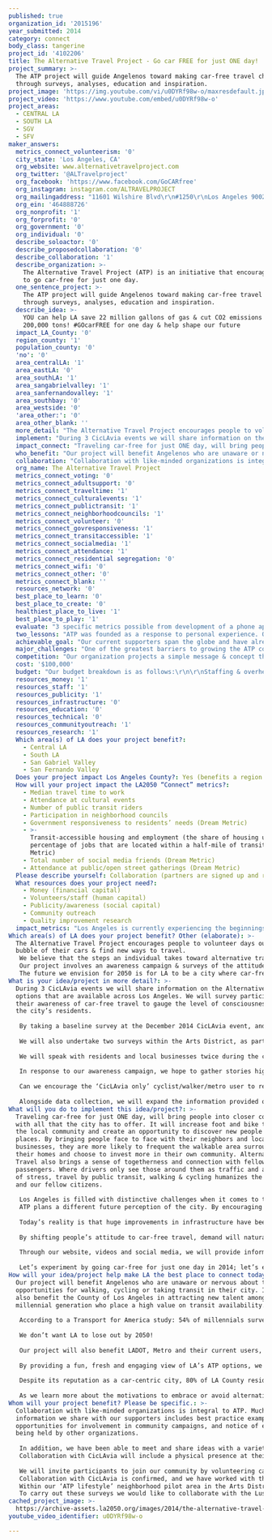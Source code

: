 ```yaml
---
published: true
organization_id: '2015196'
year_submitted: 2014
category: connect
body_class: tangerine
project_id: '4102206'
title: The Alternative Travel Project - Go car FREE for just ONE day!
project_summary: >-
  The ATP project will guide Angelenos toward making car-free travel choices
  through surveys, analyses, education and inspiration.
project_image: 'https://img.youtube.com/vi/u0DYRf98w-o/maxresdefault.jpg'
project_video: 'https://www.youtube.com/embed/u0DYRf98w-o'
project_areas:
  - CENTRAL LA
  - SOUTH LA
  - SGV
  - SFV
maker_answers:
  metrics_connect_volunteerism: '0'
  city_state: 'Los Angeles, CA'
  org_website: www.alternativetravelproject.com
  org_twitter: '@ALTravelproject'
  org_facebook: 'https://www.facebook.com/GoCARfree'
  org_instagram: instagram.com/ALTRAVELPROJECT
  org_mailingaddress: "11601 Wilshire Blvd\r\n#1250\r\nLos Angeles 90025\r\n"
  org_ein: '464888726'
  org_nonprofit: '1'
  org_forprofit: '0'
  org_government: '0'
  org_individual: '0'
  describe_soloactor: '0'
  describe_proposedcollaboration: '0'
  describe_collaboration: '1'
  describe_organization: >-
    The Alternative Travel Project (ATP) is an initiative that encourages people
    to go car-free for just one day. 
  one_sentence_project: >-
    The ATP project will guide Angelenos toward making car-free travel choices
    through surveys, analyses, education and inspiration.
  describe_idea: >-
    YOU can help LA save 22 million gallons of gas & cut CO2 emissions by
    200,000 tons! #GOcarFREE for one day & help shape our future
  impact_LA_County: '0'
  region_county: '1'
  population_county: '0'
  'no': '0'
  area_centralLA: '1'
  area_eastLA: '0'
  area_southLA: '1'
  area_sangabrielvalley: '1'
  area_sanfernandovalley: '1'
  area_southbay: '0'
  area_westside: '0'
  'area_other:': '0'
  area_other_blank: ''
  more_detail: "The Alternative Travel Project encourages people to volunteer days outside the bubble of their cars & find new ways to travel. \r\nWe believe that the steps an individual takes toward alternative travel, even for a single day, can have local, regional & global impact. While cars are often a necessary part of our modern existence, they don't have to be a part of our every day.\r\nOur project involves an awareness campaign & surveys of the attitudes and users of ‘alternative’ methods of travel in LA. We will collaborate with CicLAvia during 3 events, and feedback our results through videos and an app developed to track ATPers activity. \r\nThe future we envision for 2050 is for LA to be a city where car-free travel is the norm, not the exception. \r\n"
  implement: "During 3 CicLAvia events we will share information on the Alternative Travel options that are available across Los Angeles. We will survey participants on their awareness of car-free travel to gauge the level of consciousness amongst the city’s residents. \r\n\r\nBy taking a baseline survey at the December 2014 CicLAvia event, and repeating the process at the March & May 2015 events, we can measure the impact of our efforts with a group of Angelenos who are likely to have a fairly high perception & positive view towards Alternative Travel. \r\n\r\nWe will also undertake two surveys within the Arts District, as part of a neighborhood pilot where transit connections are being improved, and redevelopment in housing and business is growing. This area is a great example of a neighborhood where the walkability is high, access to transit is good and there are plans to improve it even further. \r\n\r\nWe will speak with residents and local businesses twice during the course of the year; using results from these surveys as a comparison to the information collected during CicLAvia – where the majority of individuals already somewhat embrace ATP. \r\n\r\nIn response to our awareness campaign, we hope to gather stories highlighting the positive impact of an ATP lifestyle, and find out if, over the course of the year, more participants choose to take the Open Streets model into their everyday lives. \r\n\r\nCan we encourage the ‘CicLAvia only’ cyclist/walker/metro user to replicate a multi-modal lifestyle for some everyday journeys? \r\n\r\nAlongside data collection, we will expand the information provided on our website, & produce two new videos to encourage and inspire ATP action within Los Angeles, & around the world. We will also develop a smartphone app for participants to track their ATP mileage – allowing us to build a regional & global view of our impact in terms of CO2 saved, miles traveled and calories burned. This information will feed into a page on our website to be shared worldwide. \r\n"
  impact_connect: "Traveling car-free for just ONE day, will bring people into closer contact with all that the city has to offer. It will increase foot and bike traffic to the local community and create an opportunity to discover new people and places. By bringing people face to face with their neighbors and local businesses, they are more likely to frequent the walkable area surrounding their homes and choose to invest more in their own community. Alternative Travel also brings a sense of togetherness and connection with fellow passengers. Where drivers only see those around them as traffic and a source of stress, travel by public transit, walking & cycling humanizes the journey and our fellow citizens. \r\n\r\nLos Angeles is filled with distinctive challenges when it comes to travel, and is known as ‘car-centric’ and for its ‘horrific traffic.’ \r\nATP plans a different future perception of the city. By encouraging a culture shift in how we travel in LA and working with mainstream media and the raconteurs of our city to export this lifestyle, we can create a new, more positive LA story. \r\n\r\nToday’s reality is that huge improvements in infrastructure have been made in recent years, but despite this vast change in the availability of public transportation, so many residents are still unaware of the possibilities on their own doorstep. ATP will make car-free travel in LA ‘hip’, it will help to break down the stigma attached to taking the bus and highlight the benefits of leaving the car at home. \r\n\r\nBy shifting people’s attitude to car-free travel, demand will naturally rise, and in turn this will lead to higher frequency services, a safer system, and quicker journeys\r\n\r\nThrough our website, videos and social media, we will provide information on the news and services of agencies and non-profits working to improve travel infrastructure. ATP will be a one-stop-shop for information on all car-free travel in Los Angeles and inspire our community to get involved in shaping the future of the city and how we move.\r\n\r\nLet’s experiment by going car-free for just one day in 2014; let’s empower the citizens of Los Angeles in 2050 to embrace car-free living as a rule, rather than an exception. \r\n"
  who_benefit: "Our project will benefit Angelenos who are unaware or nervous about the opportunities for walking, cycling or taking transit in their city. It will also benefit the County of Los Angeles in attracting new talent amongst the millennial generation who place a high value on transit availability.\r\n\r\nAccording to a Transport for America study: 54% of millennials surveyed say they would consider moving to another city if it had more and better options for getting around, and 66% say that access to high quality transportation is one of the top three criteria in considering deciding where to live next. \"This survey reinforces that cities that don't invest in effective transportation options stand to lose out in the long-run,\" says Michael Myers, a managing director at The Rockefeller Foundation. \r\n\r\nWe don’t want LA to lose out by 2050!\r\n\r\nOur project will also benefit LADOT, Metro and their current users, by providing a positive, vibrant and exciting perspective on commuting by transit. We will work with the agencies to break down the stigma associated with transit in LA & empower their customers to appreciate their contribution to improving air quality, road traffic, social cohesion, and their own health.\r\n\r\nBy providing a fun, fresh and engaging view of LA’s ATP options, we aim to create new customers for transit, walking and cycling, and a platform to receive feedback on how the service works for those leaving their cars at home for the first time. \r\n\r\nDespite its reputation as a car-centric city, 80% of LA County residents live within walking/biking distance (3 miles) of the frequent transit system, and the LA County MTA carries over 1.46 million passengers per day – the second highest in the country after New York City! This fact is a huge surprise to most locals and we want to help to change that by bringing more people to public transit options.\r\n\r\nAs we learn more about the motivations to embrace or avoid alternative travel across Los Angeles, we can begin to further understand how the infrastructure can better service its customers and increase its value to the population of LA.\r\n"
  collaboration: "Collaboration with like-minded organizations is integral to ATP. Much of the information we share with our supporters includes best practice examples, opportunities for involvement in community campaigns, and notice of events being held by other organizations. \r\n\r\nIn addition, we have been able to meet and share ideas with a variety of partners; including CicLAvia, LA County Bicycle Coalition, the Mayor’s Office, Metro, LADOT, Safe Routes to School & LA Walks. \r\nCollaboration with CicLAvia will include a physical presence at their events. CicLAvia will provide tent space at one of the hubs along their route, as well as promotion of our project. During these events we will invite Metro & LA DOT to share information on local transit options. \r\n\r\nWe will invite participants to join our community by volunteering car-free days between CicLAvia events & encourage supporters to share their stories, tips & triumphs with us via social media. \r\nCollaboration with CicLAvia is confirmed, and we have worked with them at two previous events. CicLAvia benefits our project by bringing a huge audience, already familiar with Alternative Travel. Factors critical to the success of this collaboration are that we ensure enough volunteers to undertake the survey aspect, provide a welcoming booth to encourage people to visit us, and have a robust survey in place. We will ask participants to sign up to a mailing list so that we are able to follow up at a later date with the same group.\r\nWithin our ‘ATP lifestyle’ neighborhood pilot area in the Arts District, we hope to work with local retailers, theHUB community of impact professionals, LA Clean Tech Incubator, GenesisLA & the Little Tokyo Services Center as well as the property developers creating new living spaces in the area.  These collaborations are not confirmed, but we are in the process of introducing our project to these organizations. Success in the Arts District relies upon listening to what is important to the local people and understanding how ATP can benefit their neighborhood.\r\nTo carry out these surveys we would like to collaborate with the Luskin School of Public Affairs at UCLA – their Institute for Transportation Studies would be a huge asset in assisting us with survey work & data analysis. This collaboration is not yet confirmed, though our collaborator CicLAvia is already working with the Luskin School & other UCLA researchers on several related projects, making this a natural partnership with the school.\r\n\r\n"
  org_name: The Alternative Travel Project
  metrics_connect_voting: '0'
  metrics_connect_adultsupport: '0'
  metrics_connect_traveltime: '1'
  metrics_connect_culturalevents: '1'
  metrics_connect_publictransit: '1'
  metrics_connect_neighborhoodcouncils: '1'
  metrics_connect_volunteer: '0'
  metrics_connect_govresponsiveness: '1'
  metrics_connect_transitaccessible: '1'
  metrics_connect_socialmedia: '1'
  metrics_connect_attendance: '1'
  metrics_connect_residential segregation: '0'
  metrics_connect_wifi: '0'
  metrics_connect_other: '0'
  metrics_connect_blank: ''
  resources_network: '0'
  best_place_to_learn: '0'
  best_place_to_create: '0'
  healthiest_place_to_live: '1'
  best_place_to_play: '1'
  evaluate: "3 specific metrics possible from development of a phone app include measurement of:\r\nMiles traveled\r\nlbs of CO2 saved\r\nCalories burned\r\n\r\nThese results will be shared on our website – providing feedback to the ATP society, and highlighting the positive impact of both their own individual energies, as well as the combined effect of the worldwide ATP effort.\r\n\r\nSpecifically to Los Angeles, we will measure changes in awareness and those taking part in ATP. This will be based on short, simple surveys carried out over three consecutive CicLAvia events, and twice within the Arts District area. We will question participants on their attitude and knowledge towards alternative travel in Los Angeles, and how this changes when they travel to other cities or countries. We will take note of ‘transplants’ to LA and how their travel lives changed upon becoming Angelenos. \r\n\r\nWe will request that participants taking the survey allow us to email them with the same questions six months later to track whether or not their opinion and participation in car-free travel changes after learning of the project.\r\n\r\nSample Questions:\r\nClosest ATP option to home\r\nHow often do you use ATP (once a week/month/year/never) \r\nDo you have a TAP card? Yes/no\r\nDoes your business / apartment complex provide bike furniture/showers\r\nPerception of walking/cycling in LA on a normal day: definitely/likely/maybe/never\r\nPerception of car-free travel in LA positive/negative/indifferent/unaware\r\nWould you be more likely to ATP in another city/country than LA?\r\nWhat is preventing you from using car-free travel? Fear/unavailability of service/ time taken for similar journey/ nothing I am an ATPer already\r\n\r\nMetric changes we can measure between surveys:\r\nChange in % of those aware of ATP\r\nChange in % of those using Alternative Travel options\r\nChange in perception of car-free travel in Los Angeles \r\nChange in infrastructure available\r\n"
  two_lessons: "ATP was founded as a response to personal experience. Our founder, Stana Katic moved to Los Angeles to pursue an acting career. As a newcomer, with experience living in Chicago, Toronto and Europe she felt an immediate sense of isolation as a result of being stuck in her car while moving around the city. By making a decision to explore the city using alternative modes of transportation Stana found it possible to take in her new surroundings at a slower, more relaxed pace; to absorb the city from different perspective and most importantly, to escape the bubble of her car & truly engage with the city and it’s citizens. \r\n\r\nATP has since received similar stories of social connection from Los Angeles and from around the world. Couples who met on the bus and eventually married; schools taking up the challenge to travel car-free on Fridays, favorite spots discovered while walking to work, health benefits from switching a commute to cycling – and a global community of followers who have embraced the project, and one another. \r\n\r\nAnother lesson from our four years of existence as a small organization is the value of joining forces with similar organizations in order to expand our audience and inspire our supporters to get more involved in their own communities. \r\n\r\nCollaboration allows us to share specific campaigns that improve the access and safety of alternative methods of travel. We plan to produce a new video during late 2014 encouraging ATPers to take this next step with us, from volunteering their own car-free days, to becoming involved in advocacy campaigns that improve conditions for ATP and support growth of the movement in their local area.\r\n"
  achievable_goal: "Our current supporters span the globe and have already inspired some grassroots activities in several other countries. Locally we have generated interest from local agencies in Los Angeles through attendance at community meetings and seminars, involvement in the CicLAvia press conference on two occasions, participation in the Music Center & Grand Park ‘Earth Day 2014’ event, and exploratory meetings with some of the city’s leaders in Alternative Travel advocacy and infrastructure. \r\n\r\nLA is at a tipping point, with a growing number of residents looking for an alternative to their cars as their only means of transport. Increasing levels of traffic, and growth of the public transit and bicycle infrastructure are finally providing a real alternative to life stuck behind the wheel. \r\n\r\nBased on our outreach to local organizations during 2014, ATP are now in a position to begin to drive forward our mission and begin this new phase.  Implementation of this project is possible due to our continued relationship with CicLAvia, as well as a growing relationship with Metro and LADOT. \r\n\r\nOur online platform is well developed and has a varied and committed audience that we are able to bring with us as we develop the organization and begin to collect our own data. The tools and personnel required to carry out data collection have been identified, and a group of professional advisors is in place to support the organization’s growth. \r\n\r\nIn practical terms, we are able to ‘piggy back’ onto a large and loved event, without the need for the expense or personnel required to host an event ourselves, but with the benefit of a large audience, already partaking in ‘alternative’ modes of transportation within a festival-like atmosphere.\r\n"
  major_challenges: "One of the greatest barriers to growing the ATP community in Los Angeles is the perception of car-free travel and the link between cars and status. Travel without a car in LA is often seen as being a result of low socio-economic circumstance, rather than choice. Typically, attitudes in countries where multi-modal transportation is well developed, this is not the case. ‘People in the EU can see in their media that cycling is not done by cheap or poor people, that its done by people who value health, the community, the environment...It’s not something for those who have less power but more.’ Eljo Kamberaj – Ecovolis activist. \r\n\r\nATP will empower, inform and support those choosing to travel without their cars in Los Angeles; it will become the recognized lifestyle choice for the young professional, for kids traveling to school, and for artists seeking inspiration from their surroundings. \r\n\r\nWe want to create a vision of life outside the car as a positive and desirable experience, where café culture enlivens the streets, professionals enjoy a newspaper during their commute, where it’s possible to know your neighbors as your pass them daily on the sidewalk. We believe that the related effects of fostering such a community spirit will lead to improved local business, reduced crime, an increase in volunteering and other civic activities; including engagement in political decision making. \r\n\r\nUsing trans-media to share the benefits of living in this type of society, along with the obvious improvements to air quality, local traffic, public health and the environment, we aim to create a desire to not only join us in volunteering car-free days, but also in encouraging colleagues and friends to join in. \r\n\r\nA second barrier to ATP success in Los Angeles is that people are often unaware of the Alternative Travel options that are now in place, or are nervous to use it for the first time. A trip by Metro and walking that could take 20 minutes longer than driving may dissuade many potential users, but in highlighting the importance of reducing road traffic, and sharing the benefits of alternative travel, we hope to shift that opinion so that supporters find the positive aspects of ATP rather than focusing on the fact that travel may require a little more planning than always taking the car. Sharing stories from ATPers across the globe we hope to shine a light on the opportunities for connection that ATP brings to a person’s day. \r\n"
  competition: "Our organization projects a simple message & concept that allows anyone to participate no matter where in the world they are, or what their socio-economic status may be.  The act of volunteering just ONE day car-free is attainable for all and has a reverberating effect on those who share their stories through our website.\r\n\r\nThere are a multitude of complementary projects in Los Angeles working towards similar goals, however we are unique in our desire to encourage any form of car-free travel to bring people outside the bubble of their cars. As an umbrella concept to the existing organizations within each travel sector, ATP leads people towards those specific campaigns advocating cycling, walking, transit & new technologies; but rather than favoring one particular method, we encourage any and all, for one day, or for every day. In the long term, we hope that ATP days evolve from being an experiment, to becoming an enjoyable habit and a regular part of life for our supporters. \r\n\r\nOur goals are also unique in that we operate at two scales – we have aims very specific to Los Angeles, working with the infrastructure, citizens & challenges that are unique to the city. However, our concept and reach is also global. Anyone, across the world, no matter their location or circumstance can take part and share their story through our website and social media. In this way we are able to share best practice from all corners of the globe, and learn from participants in a variety of locations and situations.\r\n\r\nThere are similar groups working towards complementary goals, including ‘Angelenos Against Gridlock’, however ATP is unique in its wider vision. We share information and inspiration on all types of travel and benefits in a variety of lifestyle aspects, including health, the environment & the positive impact of face-to-face interaction with the community. Due to the simplicity of the idea, it is easily exportable, at a grass-roots level, into the fabric of communities across the globe. \r\n\r\nCurrent research shows that the millennial generation already favors smart phones over cars. We want to take this energy for change and use our online platform & videos to harness this desire and generate actions to create a more conscious and engaged lifestyle for LA in 2050. Through film & TV, the population of LA has a unique opportunity to present ATP as a desirable lifestyle to the rest of the world. We wish to showcase visionaries who set the trend in living sustainably. \r\n"
  cost: '$100,000'
  budget: "Our budget breakdown is as follows:\r\n\r\nStaffing & overheads\t       $25,000\r\nWeb development\t               $5,000\r\nApp development\t               $15,000\r\nVideo Production\t               $17,000\r\nEvent costs\t                               $18,000 ($10,000 for CicLAvia events)\r\nSurvey outreach & analysis   $20,000\r\n\r\nThese figures include the following measurable deliverables:\r\n\r\nProduction of 2 videos: The first to be produced and released online during late 2014 as a call to action for our supporters to ‘Get Involved.’ This content will be used as part of the initial phase of awareness and provide us with relevant and recent content to direct newcomers towards during awareness events.\r\nA second video will be produced in Spring/Summer 2015 to show progress of the project in LA as a result of our work at CicLAvia and in the Arts District.\r\n\r\nPresence at 3 CicLAvia events ($10,000 total cost) – CicLAvia will provide a booth for us at three consecutive events as a base to undertake our surveys.\r\n\r\n2 surveys in the Arts District and discussions with local business and developers. \r\n\r\nApp development – we will work with an app development company to create a free of charge app to track ATP travel and calculate miles traveled, CO2 saved (based on method of travel compared to an average car) and calories burned.  \r\n\r\nOverheads and personnel – This will cover time spent by ATP staff to oversee this project and to grow our connections around LA, develop our web presence, and attend community meetings and conferences. It will also cover occasional rental of office space for project meetings, and expenses for volunteers during survey collection.\r\n\r\nSurvey outreach & analysis – Data analysis of survey results, including the services of a graphic designer to create an infographic to most effectively share the results. \r\n\r\nWeb development – Development of a page on our website to show results of our surveys, as well as display data from the smart phone app, this will also include a global map allowing followers to sign up and mark their own location so that we are able to track the spread of ATP on a project-wide level. \r\n\r\n\t\r\n"
  resources_money: '1'
  resources_staff: '1'
  resources_publicity: '1'
  resources_infrastructure: '0'
  resources_education: '0'
  resources_technical: '0'
  resources_communityoutreach: '1'
  resources_research: '1'
  Which area(s) of LA does your project benefit?:
    - Central LA
    - South LA
    - San Gabriel Valley
    - San Fernando Valley
  Does your project impact Los Angeles County?: Yes (benefits a region of LA County)
  How will your project impact the LA2050 “Connect” metrics?:
    - Median travel time to work
    - Attendance at cultural events
    - Number of public transit riders
    - Participation in neighborhood councils
    - Government responsiveness to residents’ needs (Dream Metric)
    - >-
      Transit-accessible housing and employment (the share of housing units and
      percentage of jobs that are located within a half-mile of transit) (Dream
      Metric)
    - Total number of social media friends (Dream Metric)
    - Attendance at public/open street gatherings (Dream Metric)
  Please describe yourself: Collaboration (partners are signed up and ready to hit the ground running!)
  What resources does your project need?:
    - Money (financial capital)
    - Volunteers/staff (human capital)
    - Publicity/awareness (social capital)
    - Community outreach
    - Quality improvement research
  impact_metrics: "Los Angeles is currently experiencing the beginnings of a travel renaissance. Its citizens are beginning to look toward an alternative to their cars. Through collaborations with advocates across the city we aim to catalyze a tipping point in this culture shift. In sharing local and international success stories we aim to increase awareness of the benefits of car-free travel, and encourage a greater demand for the infrastructure to support such options.\r\n\r\nThe ‘CONNECT’ metrics that will be most greatly influenced by our project are the number of public transit riders, and transit-accessible housing & employment. Both goals are direct aims of our organization, which is to inform & inspire people to travel car-free.\r\n\r\nWe hope to encourage development of an ATP community within LA who will create a greater demand for access to public transit; and we will work with LA County and its transit agencies to implement this infrastructure for their citizens. This ties in with the metric to improve government responsiveness to residents' needs.\r\n\r\nIn addition, our message to ‘Get Involved’ in the decision making processes regarding access to transit, walking and cycling; coupled with our collaboration with CicLAvia, directly correlates with the metrics to encourage attendance at cultural events, participation in neighborhood councils, and attendance at public/open street gatherings.\r\n\r\n\r\n"
Which area(s) of LA does your project benefit? Other (elaborate): >-
  The Alternative Travel Project encourages people to volunteer days outside the
  bubble of their cars & find new ways to travel. 
   We believe that the steps an individual takes toward alternative travel, even for a single day, can have local, regional & global impact. While cars are often a necessary part of our modern existence, they don't have to be a part of our every day.
   Our project involves an awareness campaign & surveys of the attitudes and users of ‘alternative’ methods of travel in LA. We will collaborate with CicLAvia during 3 events, and feedback our results through videos and an app developed to track ATPers activity. 
   The future we envision for 2050 is for LA to be a city where car-free travel is the norm, not the exception.
What is your idea/project in more detail?: >-
  During 3 CicLAvia events we will share information on the Alternative Travel
  options that are available across Los Angeles. We will survey participants on
  their awareness of car-free travel to gauge the level of consciousness amongst
  the city’s residents. 
   
   By taking a baseline survey at the December 2014 CicLAvia event, and repeating the process at the March & May 2015 events, we can measure the impact of our efforts with a group of Angelenos who are likely to have a fairly high perception & positive view towards Alternative Travel. 
   
   We will also undertake two surveys within the Arts District, as part of a neighborhood pilot where transit connections are being improved, and redevelopment in housing and business is growing. This area is a great example of a neighborhood where the walkability is high, access to transit is good and there are plans to improve it even further. 
   
   We will speak with residents and local businesses twice during the course of the year; using results from these surveys as a comparison to the information collected during CicLAvia – where the majority of individuals already somewhat embrace ATP. 
   
   In response to our awareness campaign, we hope to gather stories highlighting the positive impact of an ATP lifestyle, and find out if, over the course of the year, more participants choose to take the Open Streets model into their everyday lives. 
   
   Can we encourage the ‘CicLAvia only’ cyclist/walker/metro user to replicate a multi-modal lifestyle for some everyday journeys? 
   
   Alongside data collection, we will expand the information provided on our website, & produce two new videos to encourage and inspire ATP action within Los Angeles, & around the world. We will also develop a smartphone app for participants to track their ATP mileage – allowing us to build a regional & global view of our impact in terms of CO2 saved, miles traveled and calories burned. This information will feed into a page on our website to be shared worldwide.
What will you do to implement this idea/project?: >-
  Traveling car-free for just ONE day, will bring people into closer contact
  with all that the city has to offer. It will increase foot and bike traffic to
  the local community and create an opportunity to discover new people and
  places. By bringing people face to face with their neighbors and local
  businesses, they are more likely to frequent the walkable area surrounding
  their homes and choose to invest more in their own community. Alternative
  Travel also brings a sense of togetherness and connection with fellow
  passengers. Where drivers only see those around them as traffic and a source
  of stress, travel by public transit, walking & cycling humanizes the journey
  and our fellow citizens. 
   
   Los Angeles is filled with distinctive challenges when it comes to travel, and is known as ‘car-centric’ and for its ‘horrific traffic.’ 
   ATP plans a different future perception of the city. By encouraging a culture shift in how we travel in LA and working with mainstream media and the raconteurs of our city to export this lifestyle, we can create a new, more positive LA story. 
   
   Today’s reality is that huge improvements in infrastructure have been made in recent years, but despite this vast change in the availability of public transportation, so many residents are still unaware of the possibilities on their own doorstep. ATP will make car-free travel in LA ‘hip’, it will help to break down the stigma attached to taking the bus and highlight the benefits of leaving the car at home. 
   
   By shifting people’s attitude to car-free travel, demand will naturally rise, and in turn this will lead to higher frequency services, a safer system, and quicker journeys
   
   Through our website, videos and social media, we will provide information on the news and services of agencies and non-profits working to improve travel infrastructure. ATP will be a one-stop-shop for information on all car-free travel in Los Angeles and inspire our community to get involved in shaping the future of the city and how we move.
   
   Let’s experiment by going car-free for just one day in 2014; let’s empower the citizens of Los Angeles in 2050 to embrace car-free living as a rule, rather than an exception.
How will your idea/project help make LA the best place to connect today? In LA2050?: >-
  Our project will benefit Angelenos who are unaware or nervous about the
  opportunities for walking, cycling or taking transit in their city. It will
  also benefit the County of Los Angeles in attracting new talent amongst the
  millennial generation who place a high value on transit availability.
   
   According to a Transport for America study: 54% of millennials surveyed say they would consider moving to another city if it had more and better options for getting around, and 66% say that access to high quality transportation is one of the top three criteria in considering deciding where to live next. "This survey reinforces that cities that don't invest in effective transportation options stand to lose out in the long-run," says Michael Myers, a managing director at The Rockefeller Foundation. 
   
   We don’t want LA to lose out by 2050!
   
   Our project will also benefit LADOT, Metro and their current users, by providing a positive, vibrant and exciting perspective on commuting by transit. We will work with the agencies to break down the stigma associated with transit in LA & empower their customers to appreciate their contribution to improving air quality, road traffic, social cohesion, and their own health.
   
   By providing a fun, fresh and engaging view of LA’s ATP options, we aim to create new customers for transit, walking and cycling, and a platform to receive feedback on how the service works for those leaving their cars at home for the first time. 
   
   Despite its reputation as a car-centric city, 80% of LA County residents live within walking/biking distance (3 miles) of the frequent transit system, and the LA County MTA carries over 1.46 million passengers per day – the second highest in the country after New York City! This fact is a huge surprise to most locals and we want to help to change that by bringing more people to public transit options.
   
   As we learn more about the motivations to embrace or avoid alternative travel across Los Angeles, we can begin to further understand how the infrastructure can better service its customers and increase its value to the population of LA.
Whom will your project benefit? Please be specific.: >-
  Collaboration with like-minded organizations is integral to ATP. Much of the
  information we share with our supporters includes best practice examples,
  opportunities for involvement in community campaigns, and notice of events
  being held by other organizations. 
   
   In addition, we have been able to meet and share ideas with a variety of partners; including CicLAvia, LA County Bicycle Coalition, the Mayor’s Office, Metro, LADOT, Safe Routes to School & LA Walks. 
   Collaboration with CicLAvia will include a physical presence at their events. CicLAvia will provide tent space at one of the hubs along their route, as well as promotion of our project. During these events we will invite Metro & LA DOT to share information on local transit options. 
   
   We will invite participants to join our community by volunteering car-free days between CicLAvia events & encourage supporters to share their stories, tips & triumphs with us via social media. 
   Collaboration with CicLAvia is confirmed, and we have worked with them at two previous events. CicLAvia benefits our project by bringing a huge audience, already familiar with Alternative Travel. Factors critical to the success of this collaboration are that we ensure enough volunteers to undertake the survey aspect, provide a welcoming booth to encourage people to visit us, and have a robust survey in place. We will ask participants to sign up to a mailing list so that we are able to follow up at a later date with the same group.
   Within our ‘ATP lifestyle’ neighborhood pilot area in the Arts District, we hope to work with local retailers, theHUB community of impact professionals, LA Clean Tech Incubator, GenesisLA & the Little Tokyo Services Center as well as the property developers creating new living spaces in the area. These collaborations are not confirmed, but we are in the process of introducing our project to these organizations. Success in the Arts District relies upon listening to what is important to the local people and understanding how ATP can benefit their neighborhood.
   To carry out these surveys we would like to collaborate with the Luskin School of Public Affairs at UCLA – their Institute for Transportation Studies would be a huge asset in assisting us with survey work & data analysis. This collaboration is not yet confirmed, though our collaborator CicLAvia is already working with the Luskin School & other UCLA researchers on several related projects, making this a natural partnership with the school.
cached_project_image: >-
  https://archive-assets.la2050.org/images/2014/the-alternative-travel-project-go-car-free-for-just-one-day/img.youtube.com/vi/u0DYRf98w-o/maxresdefault.jpg
youtube_video_identifier: u0DYRf98w-o

---
```


